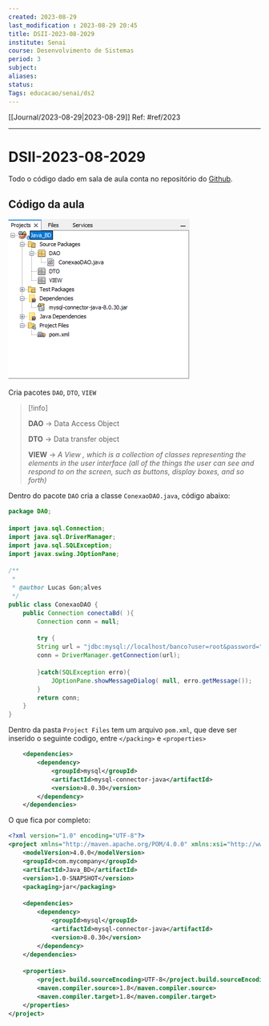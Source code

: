 ```yaml
---
created: 2023-08-29
last_modification : 2023-08-29 20:45
title: DSII-2023-08-2029
institute: Senai
course: Desenvolvimento de Sistemas
period: 3
subject: 
aliases: 
status: 
Tags: educacao/senai/ds2
---
```

[[Journal/2023-08-29|2023-08-29]]
Ref: #ref/2023


___
# DSII-2023-08-2029

Todo o código dado em sala de aula conta no repositório do [Github](https://github.com/LucasGFBatista/ESTUDOS-SENAI/tree/master/Semestre-3/DS2/Java_BD).

## Código da aula

![Content tree docs from class](image.png)

Cria pacotes `DAO`, `DTO`, `VIEW`

> [!info]
>
> **DAO** -> Data Access Object
>
> **DTO** -> Data transfer object
>
> **VIEW** -> *A _View_ , which is a collection of classes representing the elements in the user interface (all of the things the user can see and respond to on the screen, such as buttons, display boxes, and so forth)*

Dentro do pacote `DAO` cria a classe `ConexaoDAO.java`, código abaixo: 
```JAVA
package DAO;

import java.sql.Connection;
import java.sql.DriverManager;
import java.sql.SQLException;
import javax.swing.JOptionPane;

/**
 *
 * @author Lucas Gonçalves
 */
public class ConexaoDAO {
    public Connection conectaBd( ){
        Connection conn = null;
        
        try {
        String url = "jdbc:mysql://localhost/banco?user=root&password=";
        conn = DriverManager.getConnection(url);
        
        }catch(SQLException erro){
            JOptionPane.showMessageDialog( null, erro.getMessage());
        }
        return conn;
    }
}

```


Dentro da pasta `Project Files` tem um arquivo `pom.xml`, que deve ser inserido o seguinte codigo, entre `</packing>` e `<properties>`

```XML
    <dependencies>
        <dependency>
            <groupId>mysql</groupId>
            <artifactId>mysql-connector-java</artifactId>
            <version>8.0.30</version>
        </dependency>
    </dependencies>
```
O que fica por completo:
```XML 
<?xml version="1.0" encoding="UTF-8"?>
<project xmlns="http://maven.apache.org/POM/4.0.0" xmlns:xsi="http://www.w3.org/2001/XMLSchema-instance" xsi:schemaLocation="http://maven.apache.org/POM/4.0.0 http://maven.apache.org/xsd/maven-4.0.0.xsd">
    <modelVersion>4.0.0</modelVersion>
    <groupId>com.mycompany</groupId>
    <artifactId>Java_BD</artifactId>
    <version>1.0-SNAPSHOT</version>
    <packaging>jar</packaging>
    
    <dependencies>
        <dependency>
            <groupId>mysql</groupId>
            <artifactId>mysql-connector-java</artifactId>
            <version>8.0.30</version>
        </dependency>
    </dependencies>
    
    <properties>
        <project.build.sourceEncoding>UTF-8</project.build.sourceEncoding>
        <maven.compiler.source>1.8</maven.compiler.source>
        <maven.compiler.target>1.8</maven.compiler.target>
    </properties>
</project>
```